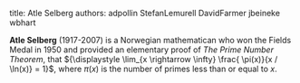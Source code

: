 title: Atle Selberg
authors:
    adpollin
    StefanLemurell
    DavidFarmer
    jbeineke
    wbhart

**Atle Selberg** (1917-2007) is a Norwegian mathematican who won the Fields Medal in 1950 and provided an elementary proof of *The Prime Number Theorem*, that ${\displaystyle \lim_{x \rightarrow \infty} \frac{ \pi(x)}{x / \ln(x)} = 1}$, where $\pi(x)$ is the number of primes less than or equal to $x$.
